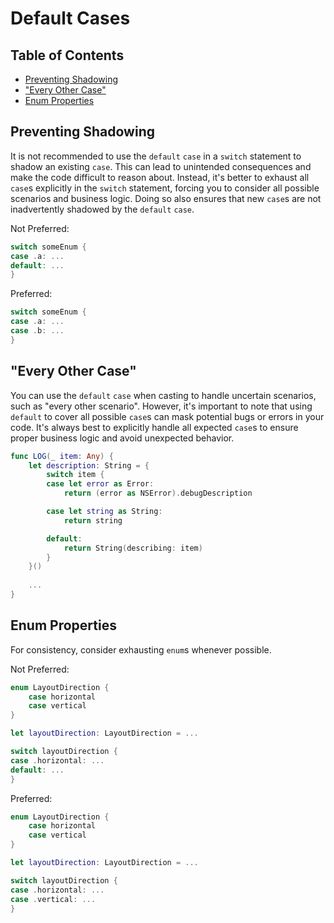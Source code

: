 # Default Cases

## Table of Contents

- [Preventing Shadowing](#preventing-shadowing)
- ["Every Other Case"](#every-other-case)
- [Enum Properties](#enum-properties)

## Preventing Shadowing

It is not recommended to use the `default` `case` in a `switch` statement to shadow an existing `case`. This can lead to unintended consequences and make the code difficult to reason about. Instead, it's better to exhaust all `case`s explicitly in the `switch` statement, forcing you to consider all possible scenarios and business logic. Doing so also ensures that new `case`s are not inadvertently shadowed by the `default` `case`.

Not Preferred:

```swift
switch someEnum {
case .a: ...
default: ...
}
```

Preferred:

```swift
switch someEnum {
case .a: ...
case .b: ...
}
```

## "Every Other Case"

You can use the `default` `case` when casting to handle uncertain scenarios, such as "every other scenario". However, it's important to note that using `default` to cover all possible `case`s can mask potential bugs or errors in your code. It's always best to explicitly handle all expected `case`s to ensure proper business logic and avoid unexpected behavior.

```swift
func LOG(_ item: Any) {
    let description: String = {
        switch item {
        case let error as Error:
            return (error as NSError).debugDescription

        case let string as String:
            return string

        default:
            return String(describing: item)
        }
    }()
    
    ...
}
```

## Enum Properties

For consistency, consider exhausting `enum`s whenever possible.

Not Preferred:

```swift
enum LayoutDirection {
    case horizontal
    case vertical
}

let layoutDirection: LayoutDirection = ...

switch layoutDirection {
case .horizontal: ...
default: ...
}
```

Preferred:

```swift
enum LayoutDirection {
    case horizontal
    case vertical
}

let layoutDirection: LayoutDirection = ...

switch layoutDirection {
case .horizontal: ...
case .vertical: ...
}
```
